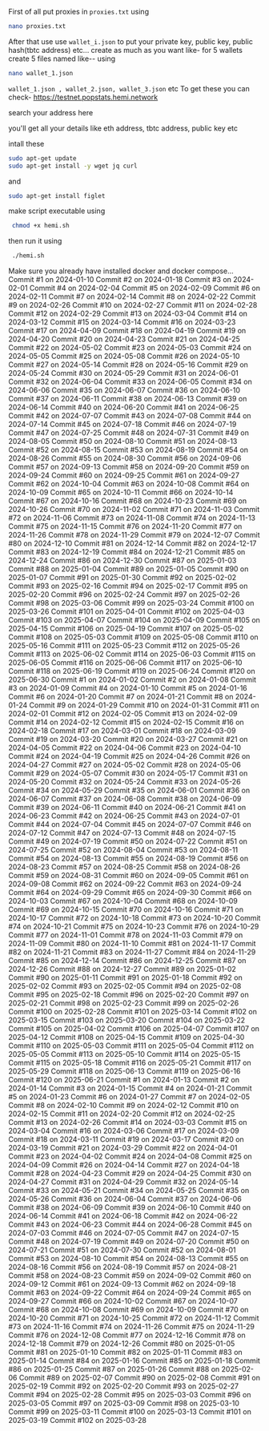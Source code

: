 First of all put proxies in `proxies.txt` using 
```bash
nano proxies.txt
```

After that use use `wallet_i.json` to put your private key, public key, public hash(tbtc address) etc... 
create as much as you want like- 
for 5 wallets create 5 files named like-- using 
```bash
nano wallet_1.json
```

`wallet_1.json , wallet_2.json, wallet_3.json` 
etc 
To get these you can check- https://testnet.popstats.hemi.network

search your address here 

you'll get all your details like eth address, tbtc address, public key etc 

intall these 
```bash
sudo apt-get update
sudo apt-get install -y wget jq curl
```
and 
```bash
sudo apt-get install figlet 
```
make script executable using 
```bash
 chmod +x hemi.sh
```
then run it using
```bash
 ./hemi.sh
```
Make sure you already have installed 
docker and docker compose...
Commit #1 on 2024-01-10
Commit #2 on 2024-01-18
Commit #3 on 2024-02-01
Commit #4 on 2024-02-04
Commit #5 on 2024-02-09
Commit #6 on 2024-02-11
Commit #7 on 2024-02-14
Commit #8 on 2024-02-22
Commit #9 on 2024-02-26
Commit #10 on 2024-02-27
Commit #11 on 2024-02-28
Commit #12 on 2024-02-29
Commit #13 on 2024-03-04
Commit #14 on 2024-03-12
Commit #15 on 2024-03-14
Commit #16 on 2024-03-23
Commit #17 on 2024-04-09
Commit #18 on 2024-04-19
Commit #19 on 2024-04-20
Commit #20 on 2024-04-23
Commit #21 on 2024-04-25
Commit #22 on 2024-05-02
Commit #23 on 2024-05-03
Commit #24 on 2024-05-05
Commit #25 on 2024-05-08
Commit #26 on 2024-05-10
Commit #27 on 2024-05-14
Commit #28 on 2024-05-16
Commit #29 on 2024-05-24
Commit #30 on 2024-05-29
Commit #31 on 2024-06-01
Commit #32 on 2024-06-04
Commit #33 on 2024-06-05
Commit #34 on 2024-06-06
Commit #35 on 2024-06-07
Commit #36 on 2024-06-10
Commit #37 on 2024-06-11
Commit #38 on 2024-06-13
Commit #39 on 2024-06-14
Commit #40 on 2024-06-20
Commit #41 on 2024-06-25
Commit #42 on 2024-07-07
Commit #43 on 2024-07-08
Commit #44 on 2024-07-14
Commit #45 on 2024-07-18
Commit #46 on 2024-07-19
Commit #47 on 2024-07-25
Commit #48 on 2024-07-31
Commit #49 on 2024-08-05
Commit #50 on 2024-08-10
Commit #51 on 2024-08-13
Commit #52 on 2024-08-15
Commit #53 on 2024-08-19
Commit #54 on 2024-08-26
Commit #55 on 2024-08-30
Commit #56 on 2024-09-06
Commit #57 on 2024-09-13
Commit #58 on 2024-09-20
Commit #59 on 2024-09-24
Commit #60 on 2024-09-25
Commit #61 on 2024-09-27
Commit #62 on 2024-10-04
Commit #63 on 2024-10-08
Commit #64 on 2024-10-09
Commit #65 on 2024-10-11
Commit #66 on 2024-10-14
Commit #67 on 2024-10-16
Commit #68 on 2024-10-23
Commit #69 on 2024-10-26
Commit #70 on 2024-11-02
Commit #71 on 2024-11-03
Commit #72 on 2024-11-06
Commit #73 on 2024-11-08
Commit #74 on 2024-11-13
Commit #75 on 2024-11-15
Commit #76 on 2024-11-20
Commit #77 on 2024-11-26
Commit #78 on 2024-11-29
Commit #79 on 2024-12-07
Commit #80 on 2024-12-10
Commit #81 on 2024-12-14
Commit #82 on 2024-12-17
Commit #83 on 2024-12-19
Commit #84 on 2024-12-21
Commit #85 on 2024-12-24
Commit #86 on 2024-12-30
Commit #87 on 2025-01-03
Commit #88 on 2025-01-04
Commit #89 on 2025-01-05
Commit #90 on 2025-01-07
Commit #91 on 2025-01-30
Commit #92 on 2025-02-02
Commit #93 on 2025-02-16
Commit #94 on 2025-02-17
Commit #95 on 2025-02-20
Commit #96 on 2025-02-24
Commit #97 on 2025-02-26
Commit #98 on 2025-03-06
Commit #99 on 2025-03-24
Commit #100 on 2025-03-26
Commit #101 on 2025-04-01
Commit #102 on 2025-04-03
Commit #103 on 2025-04-07
Commit #104 on 2025-04-09
Commit #105 on 2025-04-15
Commit #106 on 2025-04-19
Commit #107 on 2025-05-02
Commit #108 on 2025-05-03
Commit #109 on 2025-05-08
Commit #110 on 2025-05-16
Commit #111 on 2025-05-23
Commit #112 on 2025-05-26
Commit #113 on 2025-06-02
Commit #114 on 2025-06-03
Commit #115 on 2025-06-05
Commit #116 on 2025-06-06
Commit #117 on 2025-06-10
Commit #118 on 2025-06-19
Commit #119 on 2025-06-24
Commit #120 on 2025-06-30
Commit #1 on 2024-01-02
Commit #2 on 2024-01-08
Commit #3 on 2024-01-09
Commit #4 on 2024-01-10
Commit #5 on 2024-01-16
Commit #6 on 2024-01-20
Commit #7 on 2024-01-21
Commit #8 on 2024-01-24
Commit #9 on 2024-01-29
Commit #10 on 2024-01-31
Commit #11 on 2024-02-01
Commit #12 on 2024-02-05
Commit #13 on 2024-02-09
Commit #14 on 2024-02-12
Commit #15 on 2024-02-15
Commit #16 on 2024-02-18
Commit #17 on 2024-03-01
Commit #18 on 2024-03-09
Commit #19 on 2024-03-20
Commit #20 on 2024-03-27
Commit #21 on 2024-04-05
Commit #22 on 2024-04-06
Commit #23 on 2024-04-10
Commit #24 on 2024-04-19
Commit #25 on 2024-04-26
Commit #26 on 2024-04-27
Commit #27 on 2024-05-02
Commit #28 on 2024-05-06
Commit #29 on 2024-05-07
Commit #30 on 2024-05-17
Commit #31 on 2024-05-20
Commit #32 on 2024-05-24
Commit #33 on 2024-05-26
Commit #34 on 2024-05-29
Commit #35 on 2024-06-01
Commit #36 on 2024-06-07
Commit #37 on 2024-06-08
Commit #38 on 2024-06-09
Commit #39 on 2024-06-11
Commit #40 on 2024-06-21
Commit #41 on 2024-06-23
Commit #42 on 2024-06-25
Commit #43 on 2024-07-01
Commit #44 on 2024-07-04
Commit #45 on 2024-07-07
Commit #46 on 2024-07-12
Commit #47 on 2024-07-13
Commit #48 on 2024-07-15
Commit #49 on 2024-07-19
Commit #50 on 2024-07-22
Commit #51 on 2024-07-25
Commit #52 on 2024-08-04
Commit #53 on 2024-08-11
Commit #54 on 2024-08-13
Commit #55 on 2024-08-19
Commit #56 on 2024-08-23
Commit #57 on 2024-08-25
Commit #58 on 2024-08-26
Commit #59 on 2024-08-31
Commit #60 on 2024-09-05
Commit #61 on 2024-09-08
Commit #62 on 2024-09-22
Commit #63 on 2024-09-24
Commit #64 on 2024-09-29
Commit #65 on 2024-09-30
Commit #66 on 2024-10-03
Commit #67 on 2024-10-04
Commit #68 on 2024-10-09
Commit #69 on 2024-10-15
Commit #70 on 2024-10-16
Commit #71 on 2024-10-17
Commit #72 on 2024-10-18
Commit #73 on 2024-10-20
Commit #74 on 2024-10-21
Commit #75 on 2024-10-23
Commit #76 on 2024-10-29
Commit #77 on 2024-11-01
Commit #78 on 2024-11-03
Commit #79 on 2024-11-09
Commit #80 on 2024-11-10
Commit #81 on 2024-11-17
Commit #82 on 2024-11-21
Commit #83 on 2024-11-27
Commit #84 on 2024-11-29
Commit #85 on 2024-12-14
Commit #86 on 2024-12-25
Commit #87 on 2024-12-26
Commit #88 on 2024-12-27
Commit #89 on 2025-01-02
Commit #90 on 2025-01-11
Commit #91 on 2025-01-18
Commit #92 on 2025-02-02
Commit #93 on 2025-02-05
Commit #94 on 2025-02-08
Commit #95 on 2025-02-18
Commit #96 on 2025-02-20
Commit #97 on 2025-02-21
Commit #98 on 2025-02-23
Commit #99 on 2025-02-26
Commit #100 on 2025-02-28
Commit #101 on 2025-03-14
Commit #102 on 2025-03-15
Commit #103 on 2025-03-20
Commit #104 on 2025-03-22
Commit #105 on 2025-04-02
Commit #106 on 2025-04-07
Commit #107 on 2025-04-12
Commit #108 on 2025-04-15
Commit #109 on 2025-04-30
Commit #110 on 2025-05-03
Commit #111 on 2025-05-04
Commit #112 on 2025-05-05
Commit #113 on 2025-05-10
Commit #114 on 2025-05-15
Commit #115 on 2025-05-18
Commit #116 on 2025-05-21
Commit #117 on 2025-05-29
Commit #118 on 2025-06-13
Commit #119 on 2025-06-16
Commit #120 on 2025-06-21
Commit #1 on 2024-01-13
Commit #2 on 2024-01-14
Commit #3 on 2024-01-15
Commit #4 on 2024-01-21
Commit #5 on 2024-01-23
Commit #6 on 2024-01-27
Commit #7 on 2024-02-05
Commit #8 on 2024-02-10
Commit #9 on 2024-02-12
Commit #10 on 2024-02-15
Commit #11 on 2024-02-20
Commit #12 on 2024-02-25
Commit #13 on 2024-02-26
Commit #14 on 2024-03-03
Commit #15 on 2024-03-04
Commit #16 on 2024-03-06
Commit #17 on 2024-03-09
Commit #18 on 2024-03-11
Commit #19 on 2024-03-17
Commit #20 on 2024-03-19
Commit #21 on 2024-03-29
Commit #22 on 2024-04-01
Commit #23 on 2024-04-02
Commit #24 on 2024-04-08
Commit #25 on 2024-04-09
Commit #26 on 2024-04-14
Commit #27 on 2024-04-18
Commit #28 on 2024-04-23
Commit #29 on 2024-04-25
Commit #30 on 2024-04-27
Commit #31 on 2024-04-29
Commit #32 on 2024-05-14
Commit #33 on 2024-05-21
Commit #34 on 2024-05-25
Commit #35 on 2024-05-26
Commit #36 on 2024-06-04
Commit #37 on 2024-06-06
Commit #38 on 2024-06-09
Commit #39 on 2024-06-10
Commit #40 on 2024-06-14
Commit #41 on 2024-06-18
Commit #42 on 2024-06-22
Commit #43 on 2024-06-23
Commit #44 on 2024-06-28
Commit #45 on 2024-07-03
Commit #46 on 2024-07-05
Commit #47 on 2024-07-15
Commit #48 on 2024-07-19
Commit #49 on 2024-07-20
Commit #50 on 2024-07-21
Commit #51 on 2024-07-30
Commit #52 on 2024-08-01
Commit #53 on 2024-08-10
Commit #54 on 2024-08-13
Commit #55 on 2024-08-16
Commit #56 on 2024-08-19
Commit #57 on 2024-08-21
Commit #58 on 2024-08-23
Commit #59 on 2024-09-02
Commit #60 on 2024-09-12
Commit #61 on 2024-09-13
Commit #62 on 2024-09-18
Commit #63 on 2024-09-22
Commit #64 on 2024-09-24
Commit #65 on 2024-09-27
Commit #66 on 2024-10-02
Commit #67 on 2024-10-07
Commit #68 on 2024-10-08
Commit #69 on 2024-10-09
Commit #70 on 2024-10-20
Commit #71 on 2024-10-25
Commit #72 on 2024-11-12
Commit #73 on 2024-11-16
Commit #74 on 2024-11-26
Commit #75 on 2024-11-29
Commit #76 on 2024-12-08
Commit #77 on 2024-12-16
Commit #78 on 2024-12-18
Commit #79 on 2024-12-26
Commit #80 on 2025-01-05
Commit #81 on 2025-01-10
Commit #82 on 2025-01-11
Commit #83 on 2025-01-14
Commit #84 on 2025-01-16
Commit #85 on 2025-01-18
Commit #86 on 2025-01-25
Commit #87 on 2025-01-26
Commit #88 on 2025-02-06
Commit #89 on 2025-02-07
Commit #90 on 2025-02-08
Commit #91 on 2025-02-19
Commit #92 on 2025-02-20
Commit #93 on 2025-02-27
Commit #94 on 2025-02-28
Commit #95 on 2025-03-03
Commit #96 on 2025-03-05
Commit #97 on 2025-03-09
Commit #98 on 2025-03-10
Commit #99 on 2025-03-11
Commit #100 on 2025-03-13
Commit #101 on 2025-03-19
Commit #102 on 2025-03-28
